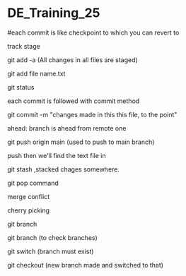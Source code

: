 # DE_Training_25
#each commit is like checkpoint to which you can revert to

track
stage

git add -a (All changes in all files are staged)

git add  file name.txt

git status

each commit is followed with commit method

git commit -m "changes made in this this file, to the point"

ahead: branch is ahead from remote one

git push origin main   (used to push to main branch)

push then we'll find the text file in 

git stash ,stacked chages somewhere.

git pop command

merge conflict

cherry picking

git branch <branch name>

git branch (to check branches)

git switch <branch name>(branch must exist)

git checkout <branch name>(new branch made and switched to that)
